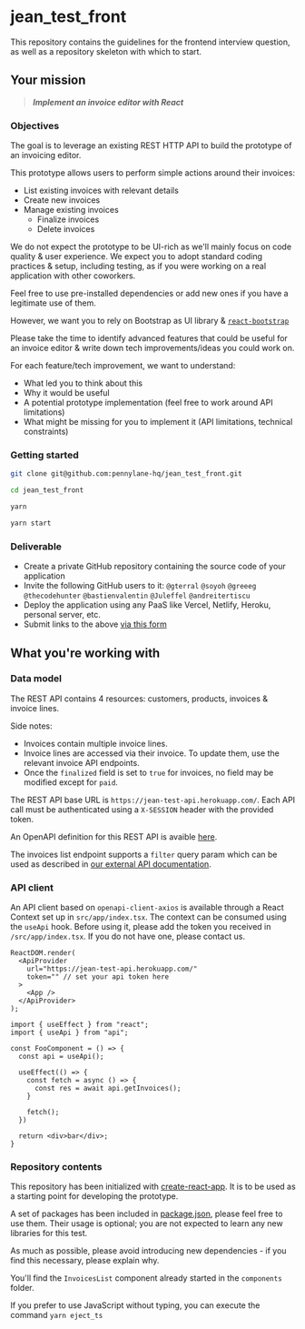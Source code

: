 # jean_test_front

This repository contains the guidelines for the frontend interview question, as well as a repository skeleton with which to start.

## Your mission

> ***Implement an invoice editor with React***

### Objectives

The goal is to leverage an existing REST HTTP API to build the prototype of an invoicing editor.

This prototype allows users to perform simple actions around their invoices:

- List existing invoices with relevant details
- Create new invoices
- Manage existing invoices
  - Finalize invoices
  - Delete invoices
 
We do not expect the prototype to be UI-rich as we'll mainly focus on code quality & user experience. We expect you to adopt standard coding practices & setup, including testing, as if you were working on a real application with other coworkers.

Feel free to use pre-installed dependencies or add new ones if you have a legitimate use of them.

However, we want you to rely on Bootstrap as UI library & [`react-bootstrap`](https://react-bootstrap.github.io/)

Please take the time to identify advanced features that could be useful for an invoice editor & write down tech improvements/ideas you could work on.

For each feature/tech improvement, we want to understand:

- What led you to think about this
- Why it would be useful
- A potential prototype implementation (feel free to work around API limitations)
- What might be missing for you to implement it (API limitations, technical constraints)

### Getting started

```sh
git clone git@github.com:pennylane-hq/jean_test_front.git

cd jean_test_front

yarn

yarn start
```

### Deliverable

- Create a private GitHub repository containing the source code of your application
- Invite the following GitHub users to it: `@gterral` `@soyoh` `@greeeg` `@thecodehunter` `@bastienvalentin` `@Juleffel` `@andreitertiscu`
- Deploy the application using any PaaS like Vercel, Netlify, Heroku, personal server, etc.
- Submit links to the above [via this form](https://forms.gle/siH7Rezuq2V1mUJGA)

## What you're working with

### Data model

The REST API contains 4 resources: customers, products, invoices & invoice lines.

Side notes:

- Invoices contain multiple invoice lines.
- Invoice lines are accessed via their invoice. To update them, use the relevant invoice API endpoints.
- Once the `finalized` field is set to `true` for invoices, no field may be modified except for `paid`.

The REST API base URL is `https://jean-test-api.herokuapp.com/`.
Each API call must be authenticated using a `X-SESSION` header with the provided token.

An OpenAPI definition for this REST API is avaible [here](https://jean-test-api.herokuapp.com/api-docs/index.html).

The invoices list endpoint supports a `filter` query param which can be used as described in [our external API documentation](https://pennylane.readme.io/docs/how-to-set-up-filters).

### API client

An API client based on `openapi-client-axios` is available through a React Context set up in `src/app/index.tsx`. The context can be consumed using the `useApi` hook. Before using it, please add the token you received in `/src/app/index.tsx`. If you do not have one, please contact us.

```tsx
ReactDOM.render(
  <ApiProvider
    url="https://jean-test-api.herokuapp.com/"
    token="" // set your api token here
  >
    <App />
  </ApiProvider>
);
```

```tsx
import { useEffect } from "react";
import { useApi } from "api";

const FooComponent = () => {
  const api = useApi();

  useEffect(() => {
    const fetch = async () => {
      const res = await api.getInvoices();
    }

    fetch();
  })

  return <div>bar</div>;
}
```

### Repository contents

This repository has been initialized with [create-react-app](https://github.com/facebook/create-react-app). It is to be used as a starting point for developing the prototype.

A set of packages has been included in [package.json](./package.json), please feel free to use them. Their usage is optional; you are not expected to learn any new libraries for this test.

As much as possible, please avoid introducing new dependencies - if you find this necessary, please explain why.

You'll find the `InvoicesList` component already started in the `components` folder.

If you prefer to use JavaScript without typing, you can execute the command `yarn eject_ts`
